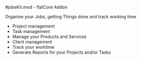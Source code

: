#jobsKit.mod - flatCore Addon

Organise your Jobs, getting Things done and track working time

* Project management
* Task management
* Manage your Products and Services
* Client management
* Track your worktime
* Generate Reports for your Projects and/or Tasks
